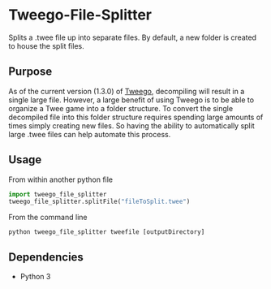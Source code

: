 # Tweego-File-Splitter
Splits a .twee file up into separate files. By default, a new folder is created to house the split files.

## Purpose
As of the current version (1.3.0) of [Tweego](https://www.motoslave.net/tweego/), decompiling will result in a single large file. However, a large benefit of using Tweego is to be able to organize a Twee game into a folder structure. To convert the single decompiled file into this folder structure requires spending large amounts of times simply creating new files. So having the ability to automatically split large .twee files can help automate this process.

## Usage
From within another python file
```python
import tweego_file_splitter
tweego_file_splitter.splitFile("fileToSplit.twee")
```

From the command line
```
python tweego_file_splitter tweefile [outputDirectory]
```

## Dependencies
* Python 3
